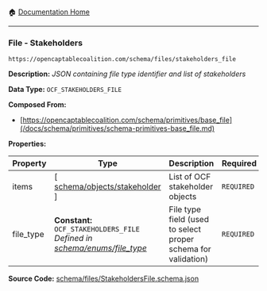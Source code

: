 :house: [Documentation Home](/README.md)

---

### File - Stakeholders

`https://opencaptablecoalition.com/schema/files/stakeholders_file`

**Description:** _JSON containing file type identifier and list of stakeholders_

**Data Type:** `OCF_STAKEHOLDERS_FILE`

**Composed From:**

- [https://opencaptablecoalition.com/schema/primitives/base_file](/docs/schema/primitives/schema-primitives-base_file.md)

**Properties:**

| Property  | Type                                                                                                                          | Description                                                   | Required   |
| --------- | ----------------------------------------------------------------------------------------------------------------------------- | ------------------------------------------------------------- | ---------- |
| items     | [ [schema/objects/stakeholder](/docs/schema/objects/schema-objects-stakeholder.md) ]                                          | List of OCF stakeholder objects                               | `REQUIRED` |
| file_type | **Constant:** `OCF_STAKEHOLDERS_FILE`</br>_Defined in [schema/enums/file_type](/docs/schema/enums/schema-enums-file_type.md)_ | File type field (used to select proper schema for validation) | `REQUIRED` |

**Source Code:** [schema/files/StakeholdersFile.schema.json](/schema/files/StakeholdersFile.schema.json)
